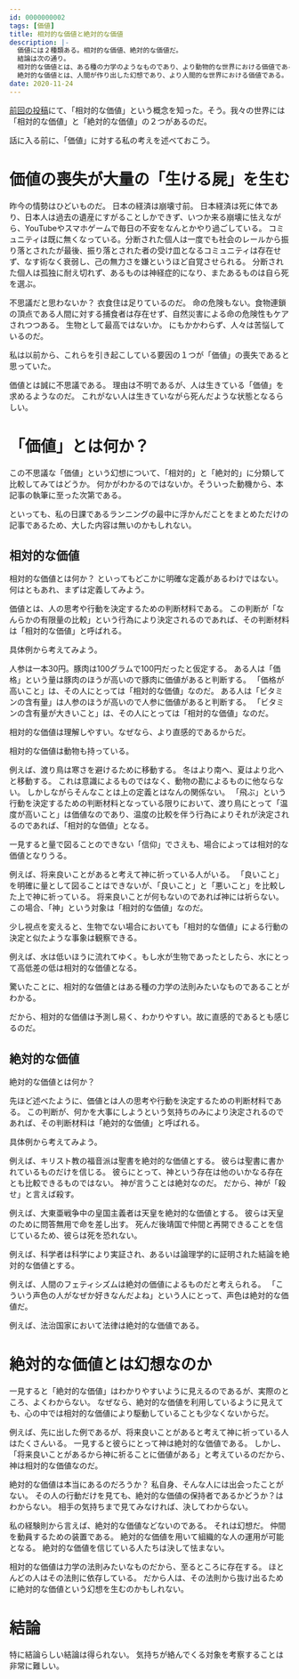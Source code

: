 ```yaml
---
id: 0000000002
tags: [価値]
title: 相対的な価値と絶対的な価値
description: |-
  価値には２種類ある。相対的な価値、絶対的な価値だ。
  結論は次の通り。
  相対的な価値とは、ある種の力学のようなものであり、より動物的な世界における価値である。
  絶対的な価値とは、人間が作り出した幻想であり、より人間的な世界における価値である。
date: 2020-11-24
---
```


[前回の投稿](https://blog.tach.dev/blog/2020-11-20-%E6%AD%BB%E3%81%AE%E8%AC%9B%E7%BE%A9%28%E6%A9%8B%E7%88%AA%E5%A4%A7%E4%B8%89%E9%83%8E%29)にて、「相対的な価値」という概念を知った。そう。我々の世界には「相対的な価値」と「絶対的な価値」の２つがあるのだ。

話に入る前に、「価値」に対する私の考えを述べておこう。

# 価値の喪失が大量の「生ける屍」を生む

昨今の情勢はひどいものだ。
日本の経済は崩壊寸前。
日本経済は死に体であり、日本人は過去の遺産にすがることしかできず、いつか来る崩壊に怯えながら、YouTubeやスマホゲームで毎日の不安をなんとかやり過ごしている。
コミュニティは既に無くなっている。分断された個人は一度でも社会のレールから振り落とされたが最後、振り落とされた者の受け皿となるコミュニティは存在せず、なす術なく衰弱し、己の無力さを嫌というほど自覚させられる。
分断された個人は孤独に耐え切れず、あるものは神経症的になり、またあるものは自ら死を選ぶ。

不思議だと思わないか？
衣食住は足りているのだ。
命の危険もない。食物連鎖の頂点である人間に対する捕食者は存在せず、自然災害による命の危険性もケアされつつある。
生物として最高ではないか。
にもかかわらず、人々は苦悩しているのだ。

私は以前から、これらを引き起こしている要因の１つが「価値」の喪失であると思っていた。

価値とは誠に不思議である。
理由は不明であるが、人は生きている「価値」を求めるようなのだ。
これがない人は生きていながら死んだような状態となるらしい。

# 「価値」とは何か？

この不思議な「価値」という幻想について、「相対的」と「絶対的」に分類して比較してみてはどうか。
何かがわかるのではないか。そういった動機から、本記事の執筆に至った次第である。

といっても、私の日課であるランニングの最中に浮かんだことをまとめただけの記事であるため、大した内容は無いのかもしれない。

## 相対的な価値

相対的な価値とは何か？
といってもどこかに明確な定義があるわけではない。
何はともあれ、まずは定義してみよう。

価値とは、人の思考や行動を決定するための判断材料である。
この判断が「なんらかの有限量の比較」という行為により決定されるのであれば、その判断材料は「相対的な価値」と呼ばれる。

具体例から考えてみよう。

人参は一本30円。豚肉は100グラムで100円だったと仮定する。
ある人は「価格」という量は豚肉のほうが高いので豚肉に価値があると判断する。
「価格が高いこと」は、その人にとっては「相対的な価値」なのだ。
ある人は「ビタミンの含有量」は人参のほうが高いので人参に価値があると判断する。
「ビタミンの含有量が大きいこと」は、その人にとっては「相対的な価値」なのだ。

相対的な価値は理解しやすい。なぜなら、より直感的であるからだ。

相対的な価値は動物も持っている。

例えば、渡り鳥は寒さを避けるために移動する。
冬はより南へ、夏はより北へと移動する。
これは意識によるものではなく、動物の勘によるものに他ならない。
しかしながらそんなことは上の定義とはなんの関係ない。
「飛ぶ」という行動を決定するための判断材料となっている限りにおいて、渡り鳥にとって「温度が高いこと」は価値なのであり、温度の比較を伴う行為によりそれが決定されるのであれば、「相対的な価値」となる。

一見すると量で図ることのできない「信仰」でさえも、場合によっては相対的な価値となりうる。

例えば、将来良いことがあると考えて神に祈っている人がいる。
「良いこと」を明確に量として図ることはできないが、「良いこと」と「悪いこと」を比較した上で神に祈っている。
将来良いことが何もないのであれば神には祈らない。
この場合、「神」という対象は「相対的な価値」なのだ。

少し視点を変えると、生物でない場合においても「相対的な価値」による行動の決定と似たような事象は観察できる。

例えば、水は低いほうに流れてゆく。もし水が生物であったとしたら、水にとって高低差の低は相対的な価値となる。

驚いたことに、相対的な価値とはある種の力学の法則みたいなものであることがわかる。

だから、相対的な価値は予測し易く、わかりやすい。故に直感的であるとも感じるのだ。

## 絶対的な価値

絶対的な価値とは何か？

先ほど述べたように、価値とは人の思考や行動を決定するための判断材料である。
この判断が、何かを大事にしようという気持ちのみにより決定されるのであれば、その判断材料は「絶対的な価値」と呼ばれる。

具体例から考えてみよう。

例えば、キリスト教の福音派は聖書を絶対的な価値とする。
彼らは聖書に書かれているものだけを信じる。
彼らにとって、神という存在は他のいかなる存在とも比較できるものではない。
神が言うことは絶対なのだ。
だから、神が「殺せ」と言えば殺す。

例えば、大東亜戦争中の皇国主義者は天皇を絶対的な価値とする。
彼らは天皇のために問答無用で命を差し出す。
死んだ後靖国で仲間と再開できることを信じているため、彼らは死を恐れない。

例えば、科学者は科学により実証され、あるいは論理学的に証明された結論を絶対的な価値とする。

例えば、人間のフェティシズムは絶対の価値によるものだと考えられる。
「こういう声色の人がなぜか好きなんだよね」という人にとって、声色は絶対的な価値だ。

例えば、法治国家において法律は絶対的な価値である。

# 絶対的な価値とは幻想なのか

一見すると「絶対的な価値」はわかりやすいように見えるのであるが、実際のところ、よくわからない。
なぜなら、絶対的な価値を利用しているように見えても、心の中では相対的な価値により駆動していることも少なくないからだ。

例えば、先に出した例であるが、将来良いことがあると考えて神に祈っている人はたくさんいる。
一見すると彼らにとって神は絶対的な価値である。
しかし、「将来良いことがあるから神に祈ることに価値がある」と考えているのだから、神は相対的な価値なのだ。

絶対的な価値は本当にあるのだろうか？
私自身、そんな人には出会ったことがない。
その人の行動だけを見ても、絶対的な価値の保持者であるかどうか？はわからない。
相手の気持ちまで見てみなければ、決してわからない。

私の経験則から言えば、絶対的な価値などないのである。
それは幻想だ。
仲間を動員するための装置である。
絶対的な価値を用いて組織的な人の運用が可能となる。
絶対的な価値を信じている人たちは決して怯まない。

相対的な価値は力学の法則みたいなものだから、至るところに存在する。
ほとんどの人はその法則に依存している。
だから人は、その法則から抜け出るために絶対的な価値という幻想を生むのかもしれない。

# 結論

特に結論らしい結論は得られない。
気持ちが絡んでくる対象を考察することは非常に難しい。

